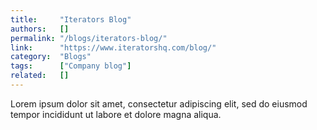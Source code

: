 ```yaml
---
title:     "Iterators Blog"
authors:   []
permalink: "/blogs/iterators-blog/"
link:      "https://www.iteratorshq.com/blog/"
category:  "Blogs"
tags:      ["Company blog"]
related:   []
---
```


Lorem ipsum dolor sit amet, consectetur adipiscing elit, sed do eiusmod tempor incididunt ut labore et dolore magna aliqua.
